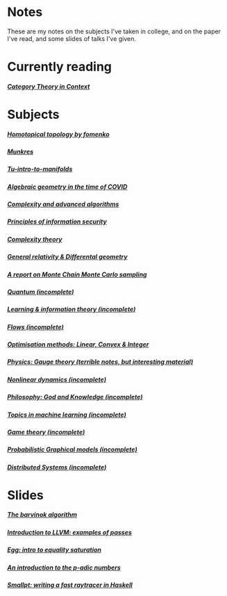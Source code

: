 # Notes
These are my notes on the subjects I've taken in college, and on the paper I've read, and
some slides of talks I've given.

# Currently reading
##### [Category Theory in Context](./category-theory-in-context/main.pdf)

# Subjects
##### [Homotopical topology by fomenko](./fomenko-homotopic-topology/main.pdf)
##### [Munkres](./munkres/main.pdf)
##### [Tu-intro-to-manifolds](./tu-intro-to-manifolds/main.pdf)
##### [Algebraic geometry in the time of COVID](./algebra/main.pdf)
##### [Complexity and advanced algorithms](./advanced-algorithms/main.pdf)
##### [Principles of information security](./information-security/main.pdf)
##### [Complexity theory](./complexity/main.pdf)
##### [General relativity & Differental geometry](./diffgeo/main.pdf)
##### [A report on Monte Chain Monte Carlo sampling](./mcmc/report.pdf)

##### [Quantum (incomplete)](./quantum/main.pdf)
##### [Learning & information theory (incomplete)](./learningtheory/main.pdf)
##### [Flows (incomplete)](./flows/report.pdf)
##### [Optimisation methods: Linear, Convex & Integer](./optimisation/main.pdf)
##### [Physics: Gauge theory (terrible notes, but interesting material)](./physics/main.pdf)
##### [Nonlinear dynamics (incomplete)](./nonlineardynamics/main.pdf)
##### [Philosophy: God and Knowledge (incomplete)](./philosophy/main.pdf)
##### [Topics in machine learning (incomplete)](./topics-in-ml/main.pdf)
##### [Game theory (incomplete)](./gametheory/main.pdf)
##### [Probabilistic Graphical models (incomplete)](./probabilistic-graphical-models/main.pdf)
##### [Distributed Systems (incomplete)](./distributedsystems/main.pdf)

# Slides
##### [The barvinok algorithm](./barvinok/slides.pdf)
##### [Introduction to LLVM: examples of passes](./talk-intro-llvm/talk-llvm-c-compiler.org)
##### [Egg: intro to equality saturation](./egg-equality-saturation-slides/slides.pdf)
##### [An introduction to the p-adic numbers](./slides-intro-p-adics/slides.pdf)
##### [Smallpt: writing a fast raytracer in Haskell](./slides-haskell-exchange-2020-smallpt/slides.pdf)

